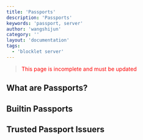 ```yaml
---
title: 'Passports'
description: 'Passports'
keywords: 'passport, server'
author: 'wangshijun'
category: ''
layout: 'documentation'
tags:
  - 'blocklet server'
---
```


> <p style="color:red">This page is incomplete and must be updated</p>

## What are Passports?

## Builtin Passports

## Trusted Passport Issuers
